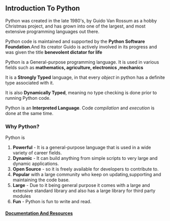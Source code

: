## Introduction To Python

Python was created  in the late 1980's, by Guido Van Rossum as a hobby Christmas project, and has grown into one of the largest, and most extensive programming
languages out there.

Python code is maintained and supported by the **Python Software Foundation**.And Its creator Guido is actively involved in its progress and was given the title **benevolent dictator for life**

Python is a General-purpose programming language. It is used in various fields such as __mathematics, agriculture, electronics ,mechanics__

It is a **Strongly Typed** language, in that every _object_ in python has a definite type associated with it.

It is also **Dynamically Typed**, meaning no type checking is done prior to running Python code.

Python is an **Interpreted Language**. Code _compilation_ and _execution_ is done at the same time.



### Why Python?

Python is 
1. **Powerful** - It is a  general-purpose language that is used in a wide variety of career fields.
2. **Dynamic** - It can build anything from simple scripts to very large and dynamic applications.
3. **Open Source** - so it is freely available for developers to contribute to.
4. **Popular** with a large community who keep on updating,supporting and maintaining the code base.
5. **Large** - Due to it being general purpose it comes with a large and extensive standard library and also has a large library for third party modules
6. **Fun** - Python is fun to write and read.


#### [Documentation And Resources]()
